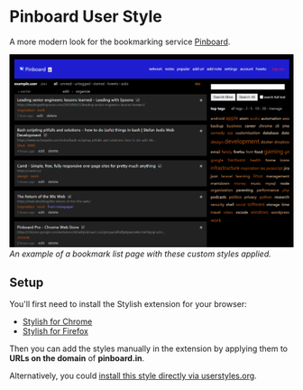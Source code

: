 # Pinboard User Style

A more modern look for the bookmarking service [Pinboard](https://pinboard.in).

![Screenshot](screenshot.png)
_An example of a bookmark list page with these custom styles applied._

## Setup

You'll first need to install the Stylish extension for your browser:

- [Stylish for Chrome](https://chrome.google.com/webstore/detail/stylish/fjnbnpbmkenffdnngjfgmeleoegfcffe)
- [Stylish for Firefox](https://addons.mozilla.org/fr/firefox/addon/stylish/)

Then you can add the styles manually in the extension by applying them to **URLs on the domain** of **pinboard.in**.

Alternatively, you could [install this style directly via userstyles.org](https://userstyles.org/styles/113497/modern-pinboard-style).
